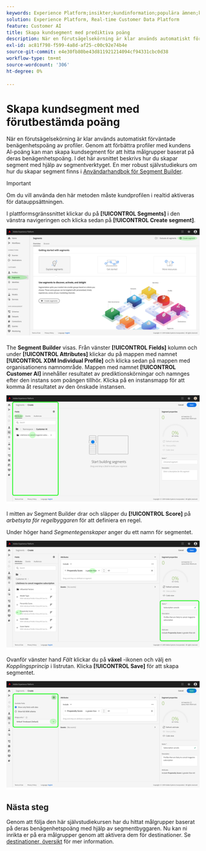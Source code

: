 ```yaml
---
keywords: Experience Platform;insikter;kundinformation;populära ämnen;kundsegment
solution: Experience Platform, Real-time Customer Data Platform
feature: Customer AI
title: Skapa kundsegment med prediktiva poäng
description: När en förutsägelsekörning är klar används automatiskt förväntade benägenhetspoäng av profiler. Genom att förbättra profiler med kundens AI-poäng kan man skapa kundsegment för att hitta målgrupper baserat på deras benägenhetspoäng. I det här avsnittet beskrivs hur du skapar segment med hjälp av segmentverktyget.
exl-id: ac81f798-f599-4a8d-af25-c00c92e74b4e
source-git-commit: e4e30fb80be43d811921214094cf94331cbc0d38
workflow-type: tm+mt
source-wordcount: '306'
ht-degree: 0%

---
```


# Skapa kundsegment med förutbestämda poäng

När en förutsägelsekörning är klar används automatiskt förväntade benägenhetspoäng av profiler. Genom att förbättra profiler med kundens AI-poäng kan man skapa kundsegment för att hitta målgrupper baserat på deras benägenhetspoäng. I det här avsnittet beskrivs hur du skapar segment med hjälp av segmentverktyget. En mer robust självstudiekurs om hur du skapar segment finns i [Användarhandbok för Segment Builder](../../../segmentation/ui/segment-builder.md).

>[!IMPORTANT]
>
>Om du vill använda den här metoden måste kundprofilen i realtid aktiveras för datauppsättningen.

I plattformsgränssnittet klickar du på **[!UICONTROL Segments]** i den vänstra navigeringen och klicka sedan på **[!UICONTROL Create segment]**.

![](../images/user-guide/segments.png)

The **Segment Builder** visas. Från vänster **[!UICONTROL Fields]** kolumn och under **[!UICONTROL Attributes]** klickar du på mappen med namnet **[!UICONTROL XDM Individual Profile]** och klicka sedan på mappen med organisationens namnområde. Mappen med namnet **[!UICONTROL Customer AI]** innehåller resultatet av prediktionskörningar och namnges efter den instans som poängen tillhör. Klicka på en instansmapp för att komma åt resultatet av den önskade instansen.

![](../images/user-guide/results.png)

I mitten av Segment Builder drar och släpper du **[!UICONTROL Score]** på *arbetsyta för regelbyggaren* för att definiera en regel.

Under höger hand *Segmentegenskaper* anger du ett namn för segmentet.

![](../images/user-guide/properties.png)

Ovanför vänster hand *Fält* klickar du på **växel** -ikonen och välj en *Kopplingsprincip* i listrutan. Klicka **[!UICONTROL Save]** för att skapa segmentet.

![](../images/user-guide/merge_policy.png)

## Nästa steg

Genom att följa den här självstudiekursen har du hittat målgrupper baserat på deras benägenhetspoäng med hjälp av segmentbyggaren. Nu kan ni inrikta er på era målgrupper genom att aktivera dem för destinationer. Se [destinationer, översikt](../../../destinations/home.md) för mer information.

